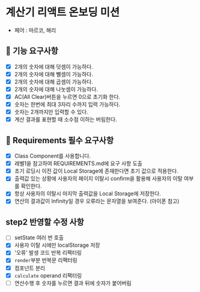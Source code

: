# 계산기 리액트 온보딩 미션

- 페어 : 마르코, 해리

## 🎯 기능 요구사항

- [x] 2개의 숫자에 대해 덧셈이 가능하다.
- [x] 2개의 숫자에 대해 뺄셈이 가능하다.
- [x] 2개의 숫자에 대해 곱셈이 가능하다.
- [x] 2개의 숫자에 대해 나눗셈이 가능하다.
- [x] AC(All Clear)버튼을 누르면 0으로 초기화 한다.
- [x] 숫자는 한번에 최대 3자리 수까지 입력 가능하다.
- [x] 숫자는 2개까지만 입력할 수 있다.
- [x] 계산 결과를 표현할 때 소수점 이하는 버림한다.

## 📝 Requirements 필수 요구사항

- [x] Class Component를 사용합니다.
- [x] 레벨1을 참고하여 REQUIREMENTS.md에 요구 사항 도출
- [x] 초기 로딩시 이전 값이 Local Storage에 존재한다면 초기 값으로 적용한다.
- [x] 출력값 있는 상황에 사용자의 페이지 이탈시 confirm을 활용해 사용자의 이탈 여부를 확인한다.
- [x] 항상 사용자의 이탈시 마지막 출력값을 Local Storage에 저장한다.
- [x] 연산의 결과값이 Infinity일 경우 오류라는 문자열을 보여준다. (아이폰 참고)

## step2 반영할 수정 사항

- [ ] setState 여러 번 호출
- [x] 사용자 이탈 시에만 localStorage 저장
- [x] '오류' 발생 코드 반복 리팩터링
- [x] `render`부분 반복문 리팩터링
- [x] 컴포넌트 분리
- [x] `calculate` operand 리팩터링
- [ ] 연산수행 후 숫자를 누르면 결과 뒤에 숫자가 붙어버림
